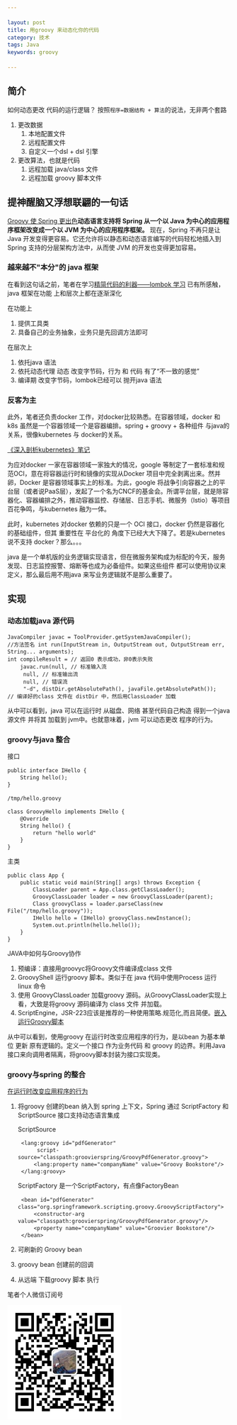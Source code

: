 ```yaml
---

layout: post
title: 用groovy 来动态化你的代码
category: 技术
tags: Java
keywords: groovy

---
```


## 简介

如何动态更改 代码的运行逻辑？ 按照`程序=数据结构 + 算法`的说法，无非两个套路

1. 更改数据
	1. 本地配置文件
	2. 远程配置文件
	3. 自定义一个dsl + dsl 引擎
2. 更改算法，也就是代码
	1. 远程加载 java/class 文件
	2. 远程加载 groovy 脚本文件

## 提神醒脑又浮想联翩的一句话

[Groovy 使 Spring 更出色](https://www.ibm.com/developerworks/cn/java/j-groovierspring1.html?ca=drs-)**动态语言支持将 Spring 从一个以 Java 为中心的应用程序框架改变成一个以 JVM 为中心的应用程序框架。** 现在，Spring 不再只是让 Java 开发变得更容易。它还允许将以静态和动态语言编写的代码轻松地插入到 Spring 支持的分层架构方法中，从而使 JVM 的开发也变得更加容易。

### 越来越不"本分"的 java 框架

在看到这句话之前，笔者在学习[精简代码的利器——lombok 学习](http://qiankunli.github.io/2018/08/26/lombok.html) 已有所感触，java 框架在功能 上和层次上都在逐渐深化

在功能上

1. 提供工具类
2. 具备自己的业务抽象，业务只是先回调方法即可

在层次上

1. 依托java 语法
2. 依托动态代理 动态 改变字节码，行为 和 代码 有了“不一致的感觉”
3. 编译期 改变字节码，lombok已经可以 抛开java 语法



### 反客为主

此外，笔者还负责docker 工作，对docker比较熟悉。在容器领域，docker 和 k8s 虽然是一个容器领域一个是容器编排。spring + groovy + 各种组件 与java的关系，很像kubernetes 与 docker的关系。 

[《深入剖析kubernetes》笔记](http://qiankunli.github.io/2018/08/26/parse_kubernetes_note.html)


为应对docker 一家在容器领域一家独大的情况，google 等制定了一套标准和规范OCI，意在将容器运行时和镜像的实现从Docker 项目中完全剥离出来。然并卵，Docker 是容器领域事实上的标准。为此，google 将战争引向容器之上的平台层（或者说PaaS层），发起了一个名为CNCF的基金会。所谓平台层，就是除容器化、容器编排之外，推动容器监控、存储层、日志手机、微服务（lstio）等项目百花争鸣，与kubernetes 融为一体。

此时，kubernetes 对docker 依赖的只是一个 OCI 接口，docker 仍然是容器化的基础组件，但其 重要性在 平台化的 角度下已经大大下降了。若是kubernetes 说不支持 docker？那么。。。

java 是一个单机版的业务逻辑实现语言，但在微服务架构成为标配的今天，服务发现、日志监控报警、熔断等也成为必备组件。如果这些组件 都可以使用协议来定义，那么最后用不用java 来写业务逻辑就不是那么重要了。

## 实现

### 动态加载java 源代码

	JavaCompiler javac = ToolProvider.getSystemJavaCompiler();
	//方法签名 int run(InputStream in, OutputStream out, OutputStream err, String... arguments);
	int compileResult = // 返回0 表示成功，非0表示失败
		javac.run(null,	// 标准输入流
		 null, // 标准输出流
		 null, // 错误流
		 "-d", distDir.getAbsolutePath(), javaFile.getAbsolutePath());
	// 编译好的class 文件在 distDir 中，然后用ClassLoader 加载

从中可以看到，java 可以在运行时 从磁盘、网络 甚至代码自己构造 得到一个java 源文件 并将其 加载到 jvm中。也就意味着，jvm 可以动态更改 程序的行为。
	
### groovy与java 整合

接口

	public interface IHello {
	    String hello();
	}

`/tmp/hello.groovy`
	
	class GroovyHello implements IHello {
	    @Override
	    String hello() {
	        return "hello world"
	    }
	}
	
主类

	public class App {
	    public static void main(String[] args) throws Exception {
	        ClassLoader parent = App.class.getClassLoader();
	        GroovyClassLoader loader = new GroovyClassLoader(parent);
	        Class groovyClass = loader.parseClass(new File("/tmp/hello.groovy"));
	        IHello hello = (IHello) groovyClass.newInstance();
	        System.out.println(hello.hello());
	    }
	}
	
JAVA中如何与Groovy协作

1. 预编译：直接用groovyc将Groovy文件编译成class 文件
2. GroovyShell 运行groovy 脚本。类似于在 java 代码中使用Process 运行 linux 命令
3. 使用 GroovyClassLoader 加载groovy 源码。从GroovyClassLoader实现上看，大致是将groovy 源码编译为 class 文件 并加载。
4. ScriptEngine，JSR-223应该是推荐的一种使用策略.规范化,而且简便。[嵌入运行Groovy脚本](http://shift-alt-ctrl.iteye.com/blog/1938238)


从中可以看到，使用groovy 在运行时改变应用程序的行为，是以bean 为基本单位 更新 原有逻辑的。定义一个接口 作为业务代码 和 groovy 的边界。利用Java接口来向调用者隔离，将groovy脚本封装为接口实现类。
	
### groovy与spring 的整合

[在运行时改变应用程序的行为](https://www.ibm.com/developerworks/cn/java/j-groovierspring2.html)

1. 将groovy 创建的bean 纳入到 spring 上下文，Spring 通过 ScriptFactory 和 ScriptSource 接口支持动态语言集成

	ScriptSource

		<lang:groovy id="pdfGenerator"
             script-source="classpath:groovierspring/GroovyPdfGenerator.groovy">
    		<lang:property name="companyName" value="Groovy Bookstore"/>
		</lang:groovy>
		
	ScriptFactory 是一个ScriptFactory，有点像FactoryBean
	
		<bean id="pdfGenerator" class="org.springframework.scripting.groovy.GroovyScriptFactory">
    		<constructor-arg value="classpath:groovierspring/GroovyPdfGenerator.groovy"/>
    		<property name="companyName" value="Groovier Bookstore"/>
		</bean>


3. 可刷新的 Groovy bean
4. groovy bean  创建前的回调
5. 从远端 下载groovy 脚本 执行

笔者个人微信订阅号

![](/public/upload/qrcode_for_gh.jpg)

